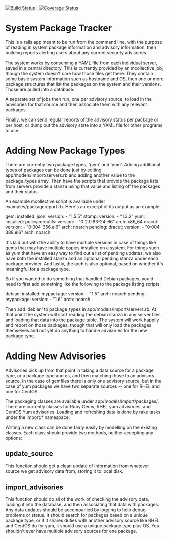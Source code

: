 [![Build Status](https://travis-ci.org/sul-dlss/system-package-tracker.svg?branch=master)](https://travis-ci.org/sul-dlss/system-package-tracker) | [![Coverage Status](https://coveralls.io/repos/github/sul-dlss/system-package-tracker/badge.svg?branch=master)](https://coveralls.io/github/sul-dlss/system-package-tracker?branch=master)

# System Package Tracker

This is a rails app meant to be run from the command line, with the purpose of
reading in system package information and advisory information, then building
reports alerting users about any current security advisories.

The system works by consuming a YAML file from each individual server, saved in
a central directory.  This is currently provided by an mcollective job, though
the system doesn't care how those files get there.  They contain some basic
system information such as hostname and OS, then one or more package structures
that list the packages on the system and their versions.  Those are pulled into
a database.

A separate set of jobs then run, one per advisory source, to load in the
advisories for that source and then associate them with any relevant packages.

Finally, we can send regular reports of the advisory status per package or per
host, or dump out the advisory state into a YAML file for other programs to
use.

# Adding New Package Types

There are currently two package types, 'gem' and 'yum'.  Adding additional
types of packages can be done just by editing app/models/import/servers.rb
and adding another value to the package_types array.  Then have the scripts
that provide the package lists from servers provide a stanza using that value
and listing off the packages and their status.

An example mcollective script is available under examples/packagereport.rb.
Here's an excerpt of its output as an example:

  gem:
    installed:
      json:
        version:
          - "1.5.5"
      stomp:
        version:
          - "1.3.2"
  yum:
    installed:
      policycoreutils:
        version:
          - "0:2.0.83-24.el6"
        arch: x86_64
      dracut:
        version:
          - "0:004-356.el6"
        arch: noarch
    pending:
      dracut:
        version:
          - "0:004-388.el6"
        arch: noarch

It's laid out with the ability to have multiple versions in case of things like
gems that may have multiple copies installed on a system.  For things such as
yum that have an easy way to find out a list of pending updates, we also have
both the installed stanza and an optional pending stanza under each package
provider.  And lastly, the arch is also optional, based on whether it's
meaningful for a package type.

So if you wanted to do something that handled Debian packages, you'd need to
first add something like the following to the package listing scripts:

  debian:
    installed:
      mypackage:
        version:
          - "1.5"
        arch: noarch
    pending:
      mypackage:
        version:
          - "1.6"
        arch: noarch

Then add 'debian' to package_types in app/models/import/servers.rb.  At that
point the system will start reading the debian stanza in any server files and
loading that data into the package table.  The system will work happily and
report on those packages, though that will only load the packages themselves
and not yet do anything to handle advisories for the new package type.

# Adding New Advisories

Advisories pick up from that point in taking a data source for a package type,
or a package type and os, and then matching those to an advisory source.  In
the case of gemfiles there is only one advisory source, but in the case of yum
packages we have two separate sources -- one for RHEL and one for CentOS.

The packaging classes are available under app/models/import/packages/.  There
are currently classes for Ruby Gems, RHEL yum advisories, and CentOS Yum
advisories.  Loading and refreshing data is done by rake tasks under the
import:* namespace.

Writing a new class can be done fairly easily by modelling on the existing
classes.  Each class should provide two methods, neither accepting any options:

## update_source

This function should get a clean update of information from whatever source
we get advisory data from, storing it to local disk.

## import_advisories

This function should do all of the work of checking the advisory data, loading
it into the database, and then associating that data with packages.  Any data
updates should be accompanied by logging to help debug problems or status.  It
should search for packages based on a unique package type, or if it shares
duties with another advisory source like RHEL and CentOS do for yum, it should
use a unique package type plus OS.  You shouldn't ever have multiple advisory
sources for one package.
